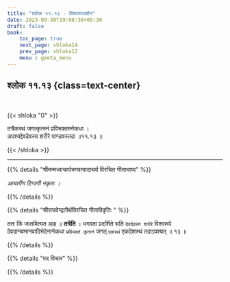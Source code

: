 ```yaml
---
title: "श्लोक ११.१३ - विश्वरूपदर्शन"
date: 2023-09-30T19:08:38+05:30
draft: false
book:
    toc_page: true
    next_page: shloka14
    prev_page: shloka12
    menu : geeta_menu
---
```




## श्लोक ११.१३ {class=text-center}

<br/>

{{< shloka  "0"  >}}

तत्रैकस्थं जगत्कृत्स्नं प्रविभक्तमनेकधा ।    
अपश्यद्देवदेवस्य शरीरे पाण्डवस्तदा ॥११.१३ ॥

{{< /shloka >}}

---


{{% details "श्रीमन्मध्वाचार्यभगवत्पादाचर्य विरचित  गीताभाष्य" %}}

*आचार्येण टिप्पणी नकृतः ।*

{{% /details %}}



{{% details "श्रीराघवेन्द्रतीर्थविरचित गीताविवृत्तिः " %}}

ततः किं जातमित्यत आह ॥ **तत्रेति** ।
भगवता प्रदर्शिते सति `देवदेवस्य शरोरे` 
विश्वरूपे देवदानवमानवादिभेदेनानेकधा 
`प्रविभक्तं कृत्स्नं`
जगत् `एकस्थं` एकदेशस्थं तदाऽपश्यत्‌ ॥ १३ ॥

{{% /details %}}



{{% details "पद विचार" %}}


{{% /details %}}

